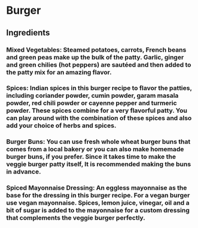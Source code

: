 # Burger
## Ingredients

### Mixed Vegetables: Steamed potatoes, carrots, French beans and green peas make up the bulk of the patty. Garlic, ginger and green chilies (hot peppers) are sautéed and then added to the patty mix for an amazing flavor.

### Spices: Indian spices in this burger recipe to flavor the patties, including coriander powder, cumin powder, garam masala powder, red chili powder or cayenne pepper and turmeric powder. These spices combine for a very flavorful patty. You can play around with the combination of these spices and also add your choice of herbs and spices. 

### Burger Buns: You can use fresh whole wheat burger buns that comes from a local bakery or you can also make homemade burger buns, if you prefer. Since it takes time to make the veggie burger patty itself, It is recommended making the buns in advance.

### Spiced Mayonnaise Dressing: An eggless mayonnaise as the base for the dressing in this burger recipe. For a vegan burger use vegan mayonnaise. Spices, lemon juice, vinegar, oil and a bit of sugar is added to the mayonnaise for a custom dressing that complements the veggie burger perfectly.